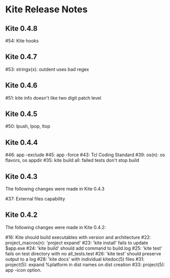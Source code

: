 Kite Release Notes
==================

Kite 0.4.8
----------
#54: Kite hooks

Kite 0.4.7
----------
#53: stringx(x): outdent uses bad regex

Kite 0.4.6
----------

#51: kite info doesn't like two digit patch level

Kite 0.4.5
----------

#50: lpush, lpop, ltop

Kite 0.4.4
----------

#46: app -exclude
#45: app -force
#43: Tcl Coding Standard
#39: os(n): os flavors, os appdir
#35: kite build all: failed tests don't stop build

Kite 0.4.3
----------
The following changes were made in Kite 0.4.3

#37: External files capability

Kite 0.4.2
----------
The following changes were made in Kite 0.4.2:

#16: Kite should build executables with version and architecture
#22: project_macros(n): 'project expand'
#23: 'kite install' fails to update $app.exe
#24: 'kite build' should add command to build.log
#25: 'kite test' fails on test directory with no all_tests.test
#26: 'kite test' should preserve output to a log 
#28: 'kite docs' with individual kitedoc(5) files
#31: project(5): expand %platform in dist names on dist creation 
#33: project(5): app -icon option.